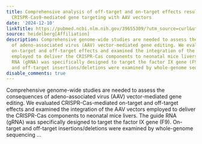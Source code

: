 ```yaml
---
title: Comprehensive analysis of off-target and on-target effects resulting from liver-directed
  CRISPR-Cas9-mediated gene targeting with AAV vectors
date: '2024-12-10'
linkTitle: https://pubmed.ncbi.nlm.nih.gov/39655309/?utm_source=curl&utm_medium=rss&utm_campaign=pubmed-2&utm_content=1FakS-2QOkCT8HsMOQP1bCRQ4YzyumYOmxmF0moLsQ3dFB1E9V&fc=20220326224207&ff=20241210175343&v=2.18.0.post9+e462414
source: heidelberg[Affiliation]
description: Comprehensive genome-wide studies are needed to assess the consequences
  of adeno-associated virus (AAV) vector-mediated gene editing. We evaluated CRISPR-Cas-mediated
  on-target and off-target effects and examined the integration of the AAV vectors
  employed to deliver the CRISPR-Cas components to neonatal mice livers. The guide
  RNA (gRNA) was specifically designed to target the factor IX gene (F9). On-target
  and off-target insertions/deletions were examined by whole-genome sequencing ...
disable_comments: true
---
```

Comprehensive genome-wide studies are needed to assess the consequences of adeno-associated virus (AAV) vector-mediated gene editing. We evaluated CRISPR-Cas-mediated on-target and off-target effects and examined the integration of the AAV vectors employed to deliver the CRISPR-Cas components to neonatal mice livers. The guide RNA (gRNA) was specifically designed to target the factor IX gene (F9). On-target and off-target insertions/deletions were examined by whole-genome sequencing ...